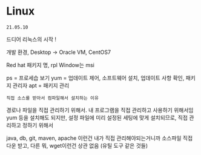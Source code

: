 # Linux
    21.05.10

드디어 리눅스의 시작 !

개발 환경,
Desktop -> Oracle VM, CentOS7

Red hat 패키지 명, rpl
Window는 msi

ps = 프로세습 보기
yum = 업데이트 제어, 소프트웨어 설치, 업데이트 사항 확인, 패키지 관리자
apt = 패키지 관리

    직접 소스를 받아서 컴파일해서 설치하는 이유
 경로나 파일을 직접 관리하기 위해서. 내 프로그램을 직접 관리하고 사용하기 위해서임
 yum 등을 설치해도 되지만, 설정 파일에 미리 설정된 세팅에 맞게 설치되므로, 직접 관리하고 정하기 위해서
 
 java, db, git, maven, apache 이런건 내가 직접 관리해야되는거니까 소스파일 직접 다운 받고,
 다른 뭐, wget이런건 상관 없음 (유틸 도구 같은 것들)
 
